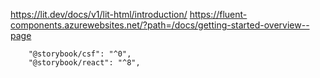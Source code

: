 https://lit.dev/docs/v1/lit-html/introduction/
https://fluent-components.azurewebsites.net/?path=/docs/getting-started-overview--page



		"@storybook/csf": "^0",
		"@storybook/react": "^8",
